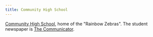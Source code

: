```yaml
---
title: Community High School
---
```

[Community High School], home of the "Rainbow Zebras".
The student newspaper is [The Communicator](https://chscommunicator.com/).

[Community High School]:https://www.a2schools.org/community
